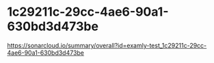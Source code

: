 # 1c29211c-29cc-4ae6-90a1-630bd3d473be
https://sonarcloud.io/summary/overall?id=examly-test_1c29211c-29cc-4ae6-90a1-630bd3d473be
